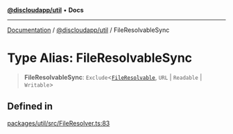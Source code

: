 [**@discloudapp/util**](../README.md) • **Docs**

***

[Documentation](../../../packages.md) / [@discloudapp/util](../README.md) / FileResolvableSync

# Type Alias: FileResolvableSync

> **FileResolvableSync**: `Exclude`\<[`FileResolvable`](FileResolvable.md), `URL` \| `Readable` \| `Writable`\>

## Defined in

[packages/util/src/FileResolver.ts:83](https://github.com/discloud/discloud.app/blob/e957c12968777c01a56e127121040f7eaaf9b803/packages/util/src/FileResolver.ts#L83)
